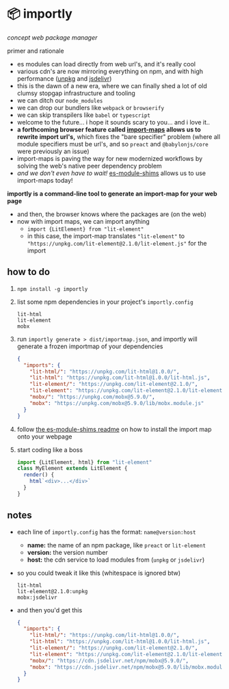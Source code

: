 
# 📦 importly

*concept web package manager*

primer and rationale
- es modules can load directly from web url's, and it's really cool
- various cdn's are now mirroring everything on npm, and with high performance ([unpkg](https://unpkg.com/) and [jsdelivr](https://www.jsdelivr.com/))
- this is the dawn of a new era, where we can finally shed a lot of old clumsy stopgap infrastructure and tooling
- we can ditch our `node_modules`
- we can drop our bundlers like `webpack` or `browserify`
- we can skip transpilers like `babel` or `typescript`
- welcome to the future... i hope it sounds scary to you... and i love it..
- **a forthcoming browser feature called [import-maps](https://github.com/WICG/import-maps) allows us to rewrite import url's,** which fixes the "bare specifier" problem (where all module specifiers must be url's, and so `preact` and `@babylonjs/core` were previously an issue)
- import-maps is paving the way for new modernized workflows by solving the web's native peer dependency problem
- *and we don't even have to wait!* [es-module-shims](https://github.com/guybedford/es-module-shims) allows us to use import-maps today!

**importly is a command-line tool to generate an import-map for your web page**
- and then, the browser knows where the packages are (on the web)
- now with import maps, we can import anything
  - `import {LitElement} from "lit-element"`
  - in this case, the import-map translates `"lit-element"` to `"https://unpkg.com/lit-element@2.1.0/lit-element.js"` for the import

## how to do

1. `npm install -g importly`

2. list some npm dependencies in your project's `importly.config`

    ```
    lit-html
    lit-element
    mobx
    ```

3. run `importly generate > dist/importmap.json`, and importly will generate a frozen importmap of your dependencies

    ```json
    {
      "imports": {
        "lit-html/": "https://unpkg.com/lit-html@1.0.0/",
        "lit-html": "https://unpkg.com/lit-html@1.0.0/lit-html.js",
        "lit-element/": "https://unpkg.com/lit-element@2.1.0/",
        "lit-element": "https://unpkg.com/lit-element@2.1.0/lit-element.js",
        "mobx/": "https://unpkg.com/mobx@5.9.0/",
        "mobx": "https://unpkg.com/mobx@5.9.0/lib/mobx.module.js"
      }
    }
    ```

4. follow [the es-module-shims readme](https://github.com/guybedford/es-module-shims) on how to install the import map onto your webpage

5. start coding like a boss

    ```js
    import {LitElement, html} from "lit-element"
    class MyElement extends LitElement {
      render() {
        html`<div>...</div>`
      }
    }
    ```

## notes

- each line of `importly.config` has the format: `name@version:host`

  - **name:** the name of an npm package, like `preact` or `lit-element`
  - **version:** the version number
  - **host:** the cdn service to load modules from (`unpkg` or `jsdelivr`)

- so you could tweak it like this (whitespace is ignored btw)

  ```
  lit-html
  lit-element@2.1.0:unpkg
  mobx:jsdelivr
  ```

- and then you'd get this

  ```json
  {
    "imports": {
      "lit-html/": "https://unpkg.com/lit-html@1.0.0/",
      "lit-html": "https://unpkg.com/lit-html@1.0.0/lit-html.js",
      "lit-element/": "https://unpkg.com/lit-element@2.1.0/",
      "lit-element": "https://unpkg.com/lit-element@2.1.0/lit-element.js",
      "mobx/": "https://cdn.jsdelivr.net/npm/mobx@5.9.0/",
      "mobx": "https://cdn.jsdelivr.net/npm/mobx@5.9.0/lib/mobx.module.js"
    }
  }
  ```
